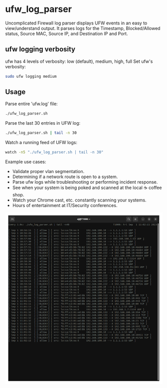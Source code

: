 # ufw_log_parser
Uncomplicated Firewall log parser displays UFW events in an easy to view/understand output. 
It parses logs for the Timestamp, Blocked/Allowed status, Source MAC, Source IP, and Destination IP and Port.    

## ufw logging verbosity 
ufw has 4 levels of verbosity: low (default), medium, high, full 
Set ufw's verbosity: 
```Bash
sudo ufw logging medium
```


## Usage

Parse entire 'ufw.log' file:
```Bash
./ufw_log_parser.sh
```

Parse the last 30 entries in UFW log:
```Bash
./ufw_log_parser.sh | tail -n 30
```

Watch a running feed of UFW logs: 
```Bash
watch -n5 "./ufw_log_parser.sh | tail -n 30"
```

Example use cases:
* Validate proper vlan segmentation.
* Determining if a network route is open to a system. 
* Parse ufw logs while troubleshooting or performing incident response.  
* See when your system is being poked and scanned at the local ☕ coffee shop.
* Watch your Chrome cast, etc. constantly scanning your systems. 
* Hours of entertainment at IT/Security conferences. 

![alt text](https://github.com/ArronJablonowski/ufw_log_parser/blob/main/ufw_parser.png?raw=true)
